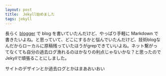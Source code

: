 ```yaml
---
layout: post
title:  Jekyll始めました
tags: jekyll
---
```


長らく [blogger](http://blog.mkt-sys.jp) で blog を書いていたんだけど、やっぱり手軽に Markdown で書きたいよね。と思っていて、どこにするかと悩んでいたんだけど、技術blogなんだからローカルに原稿残っていたほうがgrepできていいよね。ネット繋がってなくても自分の過去ログ漁れるのはかなりの利点じゃないかな？と思ったのでJekyllで頑張ることにしました。

サイトのデザインとか過去ログとかはまあおいおい

